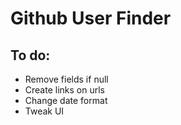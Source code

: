 # Github User Finder

## To do:
* Remove fields if null
* Create links on urls
* Change date format
* Tweak UI
